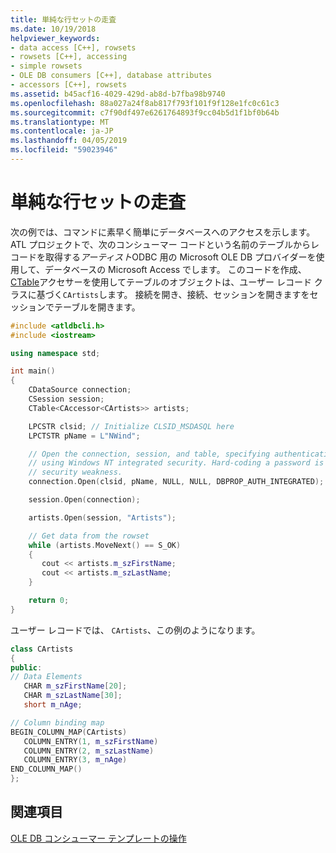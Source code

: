 ```yaml
---
title: 単純な行セットの走査
ms.date: 10/19/2018
helpviewer_keywords:
- data access [C++], rowsets
- rowsets [C++], accessing
- simple rowsets
- OLE DB consumers [C++], database attributes
- accessors [C++], rowsets
ms.assetid: b45acf16-4029-429d-ab8d-b7fba98b9740
ms.openlocfilehash: 88a027a24f8ab817f793f101f9f128e1fc0c61c3
ms.sourcegitcommit: c7f90df497e6261764893f9cc04b5d1f1bf0b64b
ms.translationtype: MT
ms.contentlocale: ja-JP
ms.lasthandoff: 04/05/2019
ms.locfileid: "59023946"
---
```

# <a name="traversing-a-simple-rowset"></a>単純な行セットの走査

次の例では、コマンドに素早く簡単にデータベースへのアクセスを示します。 ATL プロジェクトで、次のコンシューマー コードという名前のテーブルからレコードを取得する*アーティスト*ODBC 用の Microsoft OLE DB プロバイダーを使用して、データベースの Microsoft Access でします。 このコードを作成、 [CTable](../../data/oledb/ctable-class.md)アクセサーを使用してテーブルのオブジェクトは、ユーザー レコード クラスに基づく`CArtists`します。 接続を開き、接続、セッションを開きますをセッションでテーブルを開きます。

```cpp
#include <atldbcli.h>
#include <iostream>

using namespace std;

int main()
{
    CDataSource connection;
    CSession session;
    CTable<CAccessor<CArtists>> artists;

    LPCSTR clsid; // Initialize CLSID_MSDASQL here
    LPCTSTR pName = L"NWind";

    // Open the connection, session, and table, specifying authentication
    // using Windows NT integrated security. Hard-coding a password is a major
    // security weakness.
    connection.Open(clsid, pName, NULL, NULL, DBPROP_AUTH_INTEGRATED);

    session.Open(connection);

    artists.Open(session, "Artists");

    // Get data from the rowset
    while (artists.MoveNext() == S_OK)
    {
       cout << artists.m_szFirstName;
       cout << artists.m_szLastName;
    }

    return 0;
}
```

ユーザー レコードでは、 `CArtists`、この例のようになります。

```cpp
class CArtists
{
public:
// Data Elements
   CHAR m_szFirstName[20];
   CHAR m_szLastName[30];
   short m_nAge;

// Column binding map
BEGIN_COLUMN_MAP(CArtists)
   COLUMN_ENTRY(1, m_szFirstName)
   COLUMN_ENTRY(2, m_szLastName)
   COLUMN_ENTRY(3, m_nAge)
END_COLUMN_MAP()
};
```

## <a name="see-also"></a>関連項目

[OLE DB コンシューマー テンプレートの操作](../../data/oledb/working-with-ole-db-consumer-templates.md)